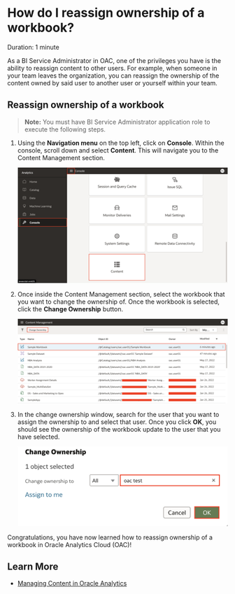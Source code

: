 # How do I reassign ownership of a workbook?
Duration: 1 minute

As a BI Service Administrator in OAC, one of the privileges you have is the ability to reassign content to other users. For example, when someone in your team leaves the organization, you can reassign the ownership of the content owned by said user to another user or yourself within your team. 

## Reassign ownership of a workbook
>**Note:** You must have BI Service Administrator application role to execute the following steps. 

1. Using the **Navigation menu** on the top left, click on **Console**. Within the console, scroll down and select **Content**. This will navigate you to the Content Management section.

    ![Console](images/console.png)

2. Once inside the Content Management section, select the workbook that you want to change the ownership of. Once the workbook is selected, click the **Change Ownership** button. 

    ![Content management](images/content-management.png)

3. In the change ownership window, search for the user that you want to assign the ownership to and select that user. Once you click **OK**, you should see the ownership of the workbook update to the user that you have selected. 

    ![change-owner](images/change-owner.png)

Congratulations, you have now learned how to reassign ownership of a workbook in Oracle Analytics Cloud (OAC)!

## Learn More

* [Managing Content in Oracle Analytics](https://blogs.oracle.com/analytics/post/managing-content-in-oracle-analytics)
